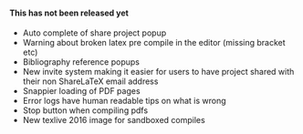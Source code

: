 #### This has not been released yet

- Auto complete of share project popup
- Warning about broken latex pre compile in the editor (missing bracket etc)
- Bibliography reference popups
- New invite system making it easier for users to have project shared with their non ShareLaTeX email address
- Snappier loading of PDF pages
- Error logs have human readable tips on what is wrong
- Stop button when compiling pdfs
- New texlive 2016 image for sandboxed compiles
